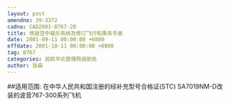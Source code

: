 ```yaml
---
layout: post
amendno: 39-3372
cadno: CAD2001-B767-20
title: 改装空中娱乐系统及修订飞行和乘务手册
date: 2001-09-11 00:00:00 +0800
effdate: 2001-10-11 00:00:00 +0800
tag: B767
categories: 民航华北管理局适航处
author: 张森
---
```


##适用范围:
在中华人民共和国注册的经补充型号合格证(STC) SA7019NM-D改装的波音767-300系列飞机

